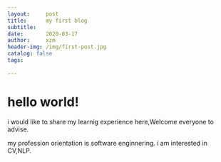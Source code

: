 ```yaml
---
layout:     post
title:      my first blog 
subtitle:    
date:       2020-03-17
author:     xzm
header-img: /img/first-post.jpg
catalog: false
tags:
   
---
```


# hello world!

i would like to share my learnig experience here,Welcome everyone to advise.

my profession orientation is software enginnering. i am interested in CV,NLP.

